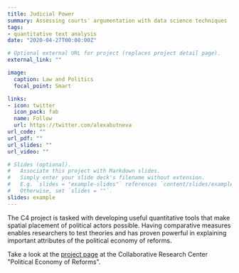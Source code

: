 ```yaml
---
title: Judicial Power
summary: Assessing courts' argumentation with data science techniques
tags:
- quantitative text analysis
date: "2020-04-27T00:00:00Z"

# Optional external URL for project (replaces project detail page).
external_link: ""

image:
  caption: Law and Politics
  focal_point: Smart

links:
- icon: twitter
  icon_pack: fab
  name: Follow
  url: https://twitter.com/alexabutneva
url_code: ""
url_pdf: ""
url_slides: ""
url_video: ""

# Slides (optional).
#   Associate this project with Markdown slides.
#   Simply enter your slide deck's filename without extension.
#   E.g. `slides = "example-slides"` references `content/slides/example-slides.md`.
#   Otherwise, set `slides = ""`.
slides: example
---
```

The C4 project is tasked with developing useful quantitative tools that make spatial placement of political actors possible. Having comparative measures enables researchers to test theories and has proven powerful in explaining important attributes of the political economy of reforms.

Take a look at the [project page](https://reforms.uni-mannheim.de/projects/project_group_c/project_c4/) at the Collaborative Research Center "Political Economy of Reforms".
